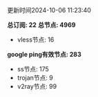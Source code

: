 更新时间2024-10-06 11:23:40

**总订阅: 22**
**总节点: 4969**
- vless节点: 16

**google ping有效节点: 283**
- ss节点: 175
- trojan节点: 9
- v2ray节点: 99
